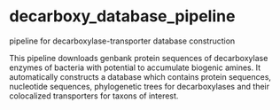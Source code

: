 # decarboxy_database_pipeline
pipeline for decarboxylase-transporter database construction

This pipeline downloads genbank protein sequences of decarboxylase enzymes of bacteria with potential to accumulate biogenic amines. It automatically constructs a database which contains protein sequences, nucleotide sequences, phylogenetic trees for decarboxylases and their colocalized transporters for taxons of interest.
